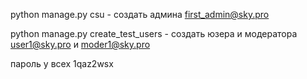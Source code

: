 python manage.py csu - создать админа first_admin@sky.pro

python manage.py create_test_users - создать юзера и модератора user1@sky.pro и moder1@sky.pro

пароль у всех 1qaz2wsx

